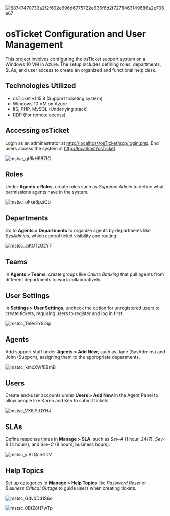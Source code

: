 ![68747470733a2f2f692e696d6775722e636f6d2f7278463149686a2e706e67](https://github.com/user-attachments/assets/7fa9f6dd-dbb0-45db-b07b-2031041045fb)

# osTicket Configuration and User Management

This project involves configuring the osTicket support system on a Windows 10 VM in Azure. The setup includes defining roles, departments, SLAs, and user access to create an organized and functional help desk.

## Technologies Utilized
- osTicket v1.15.8 (Support ticketing system)
- Windows 10 VM on Azure
- IIS, PHP, MySQL (Underlying stack)
-  RDP (For remote access)
  
## Accessing osTicket
Login as an adminastrator at [http://localhost/osTicket/scp/login.php](http://localhost/osTicket/scp/login.php). End users access the system at [http://localhost/osTicket](http://localhost/osTicket).

![mstsc_gt6kH987fC](https://github.com/user-attachments/assets/3a1f1c1b-5f02-462a-8543-e97b1b626ae0)


## Roles
Under **Agents > Roles**, create roles such as *Supreme Admin* to define what permissions agents have in the system.

![mstsc_oFxe6pziQb](https://github.com/user-attachments/assets/0b4b7ca6-9e52-4250-92ee-ac1740b18c77)


## Departments
Go to **Agents > Departments** to organize agents by departments like *SysAdmins*, which control ticket visibility and routing.

![mstsc_aiKOTzG2Y7](https://github.com/user-attachments/assets/3973a431-5e29-4b21-98d4-17e90b48d73b)


## Teams
In **Agents > Teams**, create groups like *Online Banking* that pull agents from different departments to work collaboratively.


## User Settings
In **Settings > User Settings**, uncheck the option for unregistered users to create tickets, requiring users to register and log in first.

![mstsc_Te9vEY8rSp](https://github.com/user-attachments/assets/8ae924c0-25d2-4fe7-ae8a-fa3397cbc850)


## Agents
Add support staff under **Agents > Add New**, such as Jane (SysAdmins) and John (Support), assigning them to the appropriate departments.

![mstsc_kmxXWfEBmB](https://github.com/user-attachments/assets/64f6125e-4a26-4530-b914-e54f51c5f73c)


## Users
Create end-user accounts under **Users > Add New** in the Agent Panel to allow people like Karen and Ken to submit tickets.

![mstsc_VX6jPtUYHJ](https://github.com/user-attachments/assets/5651b278-6a47-4555-ad92-8fbd9a9e4d43)

## SLAs
Define response times in **Manage > SLA**, such as *Sev-A* (1 hour, 24/7), *Sev-B* (4 hours), and *Sev-C* (8 hours, business hours).

![mstsc_yiBzQchGDV](https://github.com/user-attachments/assets/3004cb14-85bf-4306-b1d7-71934501b516)

## Help Topics
Set up categories in **Manage > Help Topics** like *Password Reset* or *Business Critical Outage* to guide users when creating tickets.

![mstsc_Gdv0Dd1S6o](https://github.com/user-attachments/assets/eba404e3-0a0f-4e2d-879e-de5b41bba095)

![mstsc_0BfZ8H7wTp](https://github.com/user-attachments/assets/eb3d8b3b-282b-4aef-8ed0-aab62d819496)


